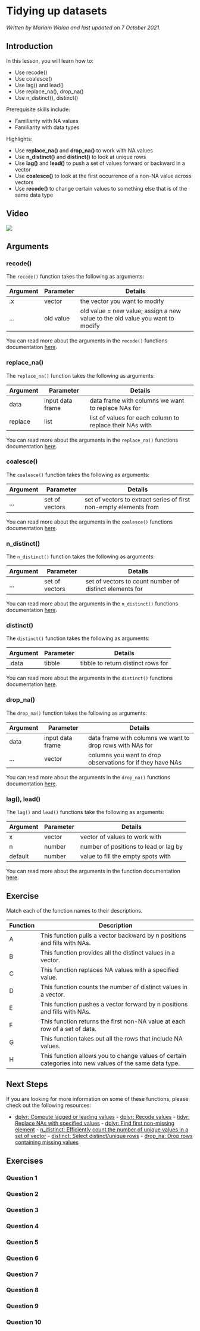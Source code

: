 


# Tidying up datasets

*Written by Mariam Walaa and last updated on 7 October 2021.*

## Introduction

In this lesson, you will learn how to:

- Use recode()
- Use coalesce()
- Use lag() and lead()
- Use replace_na(), drop_na()
- Use n_distinct(), distinct()

Prerequisite skills include:

- Familiarity with NA values
- Familiarity with data types 

Highlights:

- Use **replace_na()** and **drop_na()** to work with NA values
- Use **n_distinct()** and **distinct()** to look at unique rows
- Use **lag()** and **lead()** to push a set of values forward or backward in a vector
- Use **coalesce()** to look at the first occurrence of a non-NA value across vectors
- Use **recode()** to change certain values to something else that is of the same data type

## Video

![](https://youtu.be/0lz5kRNbQso)

## Arguments

### recode()

The `recode()` function takes the following as arguments:

| Argument | Parameter | Details                                                                       |
| -------- | --------- | ----------------------------------------------------------------------------- |
| .x       | vector    | the vector you want to modify                                                 |
| ...      | old value | old value = new value; assign a new value to the old value you want to modify |

You can read more about the arguments in the `recode()` functions documentation
[here](https://dplyr.tidyverse.org/reference/recode.html).

### replace_na()

The `replace_na()` function takes the following as arguments:

| Argument | Parameter        | Details                                                  |
| -------- | ---------------- | -------------------------------------------------------- |
| data     | input data frame | data frame with columns we want to replace NAs for       |
| replace  | list             | list of values for each column to replace their NAs with |

You can read more about the arguments in the `replace_na()` functions documentation
[here](https://tidyr.tidyverse.org/reference/replace_na.html).

### coalesce()

The `coalesce()` function takes the following as arguments:

| Argument | Parameter      | Details                                                           |
| -------- | -------------- | ----------------------------------------------------------------- |
| …        | set of vectors | set of vectors to extract series of first non-empty elements from |

You can read more about the arguments in the `coalesce()` functions documentation
[here](https://dplyr.tidyverse.org/reference/coalesce.html).

### n_distinct()

The `n_distinct()` function takes the following as arguments:

| Argument | Parameter      | Details                                                 |
| -------- | -------------- | ------------------------------------------------------- |
| …        | set of vectors | set of vectors to count number of distinct elements for |

You can read more about the arguments in the `n_distinct()` functions documentation
[here](https://www.rdocumentation.org/packages/dplyr/versions/0.7.8/topics/n_distinct).

### distinct()

The `distinct()` function takes the following as arguments:

| Argument | Parameter | Details                            |
| -------- | --------- | ---------------------------------- |
| .data    | tibble    | tibble to return distinct rows for |

You can read more about the arguments in the `distinct()` functions documentation
[here](https://www.rdocumentation.org/packages/dplyr/versions/0.7.8/topics/distinct).

### drop_na()

The `drop_na()` function takes the following as arguments:

| Argument | Parameter        | Details                                                    |
| -------- | ---------------- | ---------------------------------------------------------- |
| data     | input data frame | data frame with columns we want to drop rows with NAs for  |
| …        | vector           | columns you want to drop observations for if they have NAs |

You can read more about the arguments in the `drop_na()` functions documentation
[here](https://www.rdocumentation.org/packages/tidyr/versions/0.8.0/topics/drop_na).

### lag(), lead()

The `lag()` and `lead()` functions take the following as arguments:

| Argument | Parameter | Details                                                 |
| -------- | --------- | ------------------------------------------------------- |
| x        | vector    | vector of values to work with                           |
| n        | number    | number of positions to lead or lag by                   |
| default  | number    | value to fill the empty spots with                      |

You can read more about the arguments in the function documentation
[here](https://dplyr.tidyverse.org/reference/lead-lag.html).

## Exercise

Match each of the function names to their descriptions.

| Function      | Description                                                                                            |
| ------------- | ------------------------------------------------------------------------------------------------------ |
| A             | This function pulls a vector backward by n positions and fills with NAs.                               |
| B             | This function provides all the distinct values in a vector.                                            |
| C             | This function replaces NA values with a specified value.                                               |
| D             | This function counts the number of distinct values in a vector.                                        |
| E             | This function pushes a vector forward by n positions and fills with NAs.                               |
| F             | This function returns the first non-NA value at each row of a set of data.                             |
| G             | This function takes out all the rows that include NA values.                                           |
| H             | This function allows you to change values of certain categories into new values of the same data type. |


<!-- ```{r matching, echo = FALSE} -->
<!-- quiz(question("Which function is A?", -->
<!--               answer("coalesce()"), -->
<!--               answer("lag()"), -->
<!--               answer("recode()"), -->
<!--               answer("lead()", correct = TRUE), -->
<!--               random_answer_order = TRUE, -->
<!--               allow_retry = TRUE), -->
<!--      question("Which function is B?", -->
<!--               answer("coalesce()"), -->
<!--               answer("drop_na()"), -->
<!--               answer("n_distinct()"), -->
<!--               answer("distinct()", correct = TRUE), -->
<!--               random_answer_order = TRUE, -->
<!--               allow_retry = TRUE), -->
<!--      question("Which function is C?", -->
<!--               answer("drop_na()"), -->
<!--               answer("replace_na()", correct = TRUE), -->
<!--               answer("distinct()"), -->
<!--               answer("n_distinct()"), -->
<!--               random_answer_order = TRUE, -->
<!--               allow_retry = TRUE), -->
<!--      question("Which function is D?", -->
<!--               answer("n_distinct()", correct = TRUE), -->
<!--               answer("distinct()"), -->
<!--               answer("recode()"), -->
<!--               answer("coalesce()"), -->
<!--               random_answer_order = TRUE, -->
<!--               allow_retry = TRUE), -->
<!--      question("Which function is E?", -->
<!--               answer("coalesce()"), -->
<!--               answer("lead()"), -->
<!--               answer("recode()"), -->
<!--               answer("lag()", correct = TRUE), -->
<!--               random_answer_order = TRUE, -->
<!--               allow_retry = TRUE), -->
<!--      question("Which function is F?", -->
<!--               answer("coalesce()", correct = TRUE), -->
<!--               answer("lead()"), -->
<!--               answer("recode()"), -->
<!--               answer("lag()"), -->
<!--               random_answer_order = TRUE, -->
<!--               allow_retry = TRUE), -->
<!--      question("Which function is G?", -->
<!--               answer("replace_na()"), -->
<!--               answer("lag()"), -->
<!--               answer("drop_na()", correct = TRUE), -->
<!--               answer("lead()"), -->
<!--               random_answer_order = TRUE, -->
<!--               allow_retry = TRUE), -->
<!--      question("Which function is H?", -->
<!--               answer("coalesce()"), -->
<!--               answer("lag()"), -->
<!--               answer("recode()", correct = TRUE), -->
<!--               answer("distinct()"), -->
<!--               random_answer_order = TRUE, -->
<!--               allow_retry = TRUE)) -->
<!-- ``` -->

## Next Steps

If you are looking for more information on some of these functions, please check out the
following resources:

- [dplyr: Compute lagged or leading
values](https://dplyr.tidyverse.org/reference/lead-lag.html) - [dplyr: Recode
values](https://dplyr.tidyverse.org/reference/recode.html) - [tidyr: Replace NAs with
specified values](https://tidyr.tidyverse.org/reference/replace_na.html) - [dplyr: Find
first non-missing element](https://dplyr.tidyverse.org/reference/coalesce.html) -
[n_distinct: Efficiently count the number of unique values in a set of
vector](https://www.rdocumentation.org/packages/dplyr/versions/0.7.8/topics/n_distinct) -
[distinct: Select distinct/unique
rows](https://www.rdocumentation.org/packages/dplyr/versions/0.7.8/topics/distinct) -
[drop_na: Drop rows containing missing
values](https://www.rdocumentation.org/packages/tidyr/versions/0.8.0/topics/drop_na)



## Exercises

### Question 1

### Question 2

### Question 3

### Question 4

### Question 5

### Question 6

### Question 7

### Question 8

### Question 9

### Question 10
